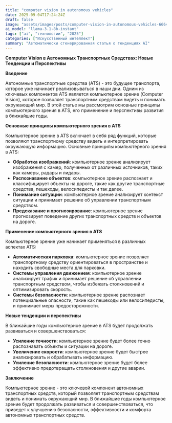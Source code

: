 ```yaml
---
title: "computer vision in autonomous vehicles"
date: 2025-09-04T17:24:24Z
draft: false
image: "assets/images/posts/computer-vision-in-autonomous-vehicles-6664.png"
ai_model: "llama-3.1-8b-instant"
tags: ["ai", "технологии", "2025"]
categories: ["Искусственный интеллект"]
summary: "Автоматически сгенерированная статья о тенденциях AI"
---
```


**Computer Vision в Автономных Транспортных Средствах: Новые Тенденции и Перспективы**

**Введение**

Автономные транспортные средства (ATS) - это будущее транспорта, которое уже начинает реализовываться в наши дни. Одним из ключевых компонентов ATS является компьютерное зрение (Computer Vision), которое позволяет транспортным средствам видеть и понимать окружающий мир. В этой статье мы рассмотрим основные принципы компьютерного зрения в ATS, его применение и перспективы развития в ближайшие годы.

**Основные принципы компьютерного зрения в ATS**

Компьютерное зрение в ATS включает в себя ряд функций, которые позволяют транспортному средству видеть и интерпретировать окружающую информацию. Основные принципы компьютерного зрения в ATS:

* **Обработка изображений**: компьютерное зрение анализирует изображения с камер, полученных от различных источников, таких как камеры, радары и лидары.
* **Распознавание объектов**: компьютерное зрение распознает и классифицирует объекты на дороге, такие как другие транспортные средства, пешеходы, велосипедисты и так далее.
* **Понимание ситуации**: компьютерное зрение анализирует контекст ситуации и принимает решение об управлении транспортным средством.
* **Предсказание и прогнозирование**: компьютерное зрение прогнозирует поведение других транспортных средств и объектов на дороге.

**Применение компьютерного зрения в ATS**

Компьютерное зрение уже начинает применяться в различных аспектах ATS:

* **Автоматическая парковка**: компьютерное зрение позволяет транспортному средству ориентироваться в пространстве и находить свободные места для парковки.
* **Системы управления движением**: компьютерное зрение анализирует трафик и принимает решение об управлении транспортным средством, чтобы избежать столкновений и оптимизировать скорость.
* **Системы безопасности**: компьютерное зрение распознает потенциальные опасности, такие как пешеходы или велосипедисты, и принимает меры предосторожности.

**Новые тенденции и перспективы**

В ближайшие годы компьютерное зрение в ATS будет продолжать развиваться и совершенствоваться:

* **Усиление точности**: компьютерное зрение будет более точно распознавать объекты и ситуации на дороге.
* **Увеличение скорости**: компьютерное зрение будет быстрее анализировать и обрабатывать информацию.
* **Усиление безопасности**: компьютерное зрение будет более эффективно предотвращать столкновения и другие аварии.

**Заключение**

Компьютерное зрение - это ключевой компонент автономных транспортных средств, который позволяет транспортным средствам видеть и понимать окружающий мир. В ближайшие годы компьютерное зрение будет продолжать развиваться и совершенствоваться, что приведет к улучшению безопасности, эффективности и комфорта автономных транспортных средств.
